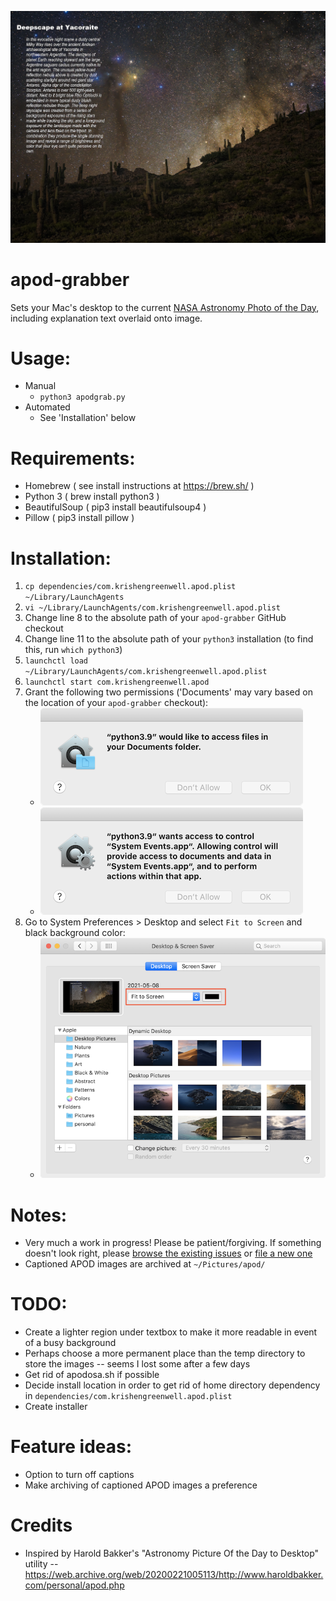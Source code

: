 ![Example image created by apod-grabber](docs/2021-05-08.png)

apod-grabber
============
Sets your Mac's desktop to the current [NASA Astronomy Photo of the Day](https://apod.nasa.gov/apod/), including explanation text overlaid onto image.

# Usage:
- Manual
  - `python3 apodgrab.py`
- Automated
  - See 'Installation' below

# Requirements:
 - Homebrew ( see install instructions at https://brew.sh/ )
 - Python 3 ( brew install python3 )
 - BeautifulSoup ( pip3 install beautifulsoup4 )
 - Pillow ( pip3 install pillow )

# Installation:
 1. `cp dependencies/com.krishengreenwell.apod.plist ~/Library/LaunchAgents`
 3. `vi ~/Library/LaunchAgents/com.krishengreenwell.apod.plist`
 4. Change line 8 to the absolute path of your `apod-grabber` GitHub checkout
 5. Change line 11 to the absolute path of your `python3` installation (to find this, run `which python3`)
 6. `launchctl load ~/Library/LaunchAgents/com.krishengreenwell.apod.plist`
 7. `launchctl start com.krishengreenwell.apod`
 8. Grant the following two permissions ('Documents' may vary based on the location of your `apod-grabber` checkout):
    - ![documents folder permission request](docs/python3-documents-folder.png)
    - ![finder permission request](docs/python3-system-events.png)
 9. Go to System Preferences > Desktop and select `Fit to Screen` and black background color:
    - ![system preferences desktop preference pane](docs/desktop-fit-to-screen-and-black-background.png)

# Notes:
 - Very much a work in progress! Please be patient/forgiving. If something doesn't look right, please [browse the existing issues](https://github.com/asterizk/apod-grabber/issues) or [file a new one](https://github.com/asterizk/apod-grabber/issues/new)
 - Captioned APOD images are archived at `~/Pictures/apod/`
 
# TODO:
 - Create a lighter region under textbox to make it more readable in event of a busy background
 - Perhaps choose a more permanent place than the temp directory to store the images -- seems I lost some after a few days
 - Get rid of apodosa.sh if possible
 - Decide install location in order to get rid of home directory dependency in `dependencies/com.krishengreenwell.apod.plist`
 - Create installer

# Feature ideas:
 - Option to turn off captions
 - Make archiving of captioned APOD images a preference

# Credits
 - Inspired by Harold Bakker's "Astronomy Picture Of the Day to Desktop" utility -- https://web.archive.org/web/20200221005113/http://www.haroldbakker.com/personal/apod.php
